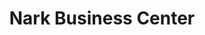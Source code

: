 ---
title: "Nark Business Center"
url: /monrovia/nark-business-center-un-drive/
shop: greengrocer
---